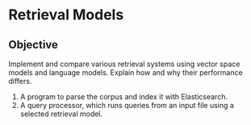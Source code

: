 # Retrieval Models

## Objective
Implement and compare various retrieval systems using vector space models and language models. Explain how and why their performance differs.

1. A program to parse the corpus and index it with Elasticsearch.
2. A query processor, which runs queries from an input file using a selected retrieval model.
